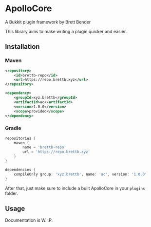 # ApolloCore

A Bukkit plugin framework by Brett Bender

This library aims to make writing a plugin quicker and easier.

## Installation


### Maven
```xml
<repository>
    <id>brettb-repo</id>
    <url>https://repo.brettb.xyz</url>
</repository>
```

```xml
<dependency>
    <groupId>xyz.brettb</groupId>
    <artifactId>ac</artifactId>
    <version>1.0.0</version>
    <scope>provided</scope>
</dependency>
```

### Gradle
```gradle
repositories {
    maven {
        name = 'brettb-repo'
        url = 'https://repo.brettb.xyz'
    }
}

dependencies {
    compileOnly group: 'xyz.brettb', name: 'ac', version: '1.0.0'
}
```

After that, just make sure to include a built ApolloCore in your `plugins` folder.

## Usage

Documentation is W.I.P.